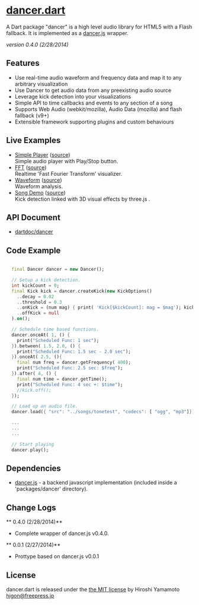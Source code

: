 # [dancer.dart](http://github.com/hyamamoto/dancer.dart)

A Dart package "dancer" is a high level audio library for HTML5 with a Flash fallback. It is implemented as a [dancer.js](https://github.com/jsantell/dancer.js) wrapper.

_version 0.4.0 (2/28/2014)_

Features
---
* Use real-time audio waveform and frequency data and map it to any arbitrary visualization
* Use Dancer to get audio data from any preexisting audio source
* Leverage kick detection into your visualizations
* Simple API to time callbacks and events to any section of a song
* Supports Web Audio (webkit/mozilla), Audio Data (mozilla) and flash fallback (v9+)
* Extensible framework supporting plugins and custom behaviours

Live Examples
---

* [Simple Player](http://freepress.jp/dev/dancer.dart/examples/play_stop/play_stop.html) ([source](http://github.com/hyamamoto/dancer.dart/tree/master/web/play_stop/))  
    Simple audio player with Play/Stop button.
* [FFT](http://freepress.jp/dev/dancer.dart/examples/fft/fft.html) ([source](http://github.com/hyamamoto/dancer.dart/tree/master/web/fft/))  
    Realtime 'Fast Fourier Transform' visualizer.
* [Waveform](http://freepress.jp/dev/dancer.dart/examples/waveform/waveform.html) ([source](http://github.com/hyamamoto/dancer.dart/tree/master/web/waveform/))  
    Waveform analysis.
* [Song Demo](http://freepress.jp/dev/dancer.dart/examples/song_demo/song_demo.html) ([source](http://github.com/hyamamoto/dancer.dart/tree/master/web/song_demo/))  
    Kick detection linked with 3D visual effects by three.js .

API Document
---

* [dartdoc/dancer](http://htmlpreview.github.com/?http://github.com/hyamamoto/dancer.dart/blob/master/docs/dancer.html)

Code Example
---

```dart

  final Dancer dancer = new Dancer();

  // Setup a kick detection.
  int kickCount = 0;
  final Kick kick = dancer.createKick(new KickOptions()
    ..decay = 0.02
    ..threshold = 0.3
    ..onKick = (num mag) { print( 'Kick[$kickCount]: mag = $mag'); kickCount++; }
    ..offKick = null
  ).on();

  // Schedule time based functions.
  dancer.onceAt( 1, () {
    print("Scheduled Func: 1 sec");
  }).between( 1.5, 2.0, () {
    print("Scheduled Func: 1.5 sec - 2.0 sec");
  }).onceAt( 2.5, (){
    final num freq = dancer.getFrequency( 400);
    print("Scheduled Func: 2.5 sec: $freq");
  }).after( 4, () {
    final num time = dancer.getTime();
    print("Scheduled Func: 4 sec +: $time");
    //kick.off();
  });

  // Load up an audio file.
  dancer.load({ "src": "../songs/tonetest", "codecs": [ "ogg", "mp3"]});

  ...
  ...
  ...

  // Start playing  
  dancer.play();
```

Dependencies
---

* [dancer.js](https://github.com/jsantell/dancer.js/) - a backend javascript implementation (included inside a 'packages/dancer' directory).

Change Logs
----

** 0.4.0 (2/28/2014)**  
* Complete wrapper of dancer.js v0.4.0.
    
** 0.0.1 (2/27/2014)**  
* Prottype based on dancer.js v0.0.1

License
----

dancer.dart is released under the [the MIT license](LICENSE) by Hiroshi Yamamoto <higon@freepress.jp>